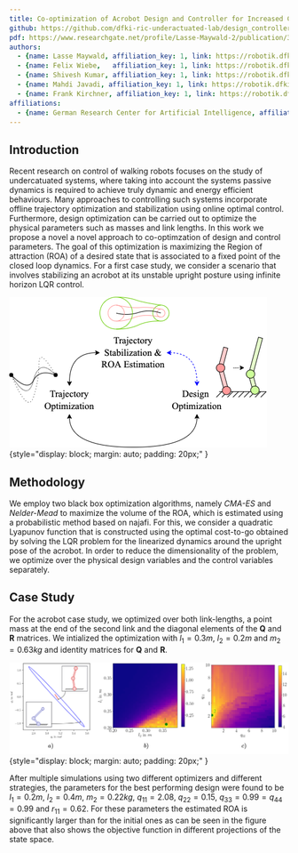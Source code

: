 ```yaml
---
title: Co-optimization of Acrobot Design and Controller for Increased Certifiable Stability
github: https://github.com/dfki-ric-underactuated-lab/design_controller_cooptimization_acrobot
pdf: https://www.researchgate.net/profile/Lasse-Maywald-2/publication/362129400_Co-optimization_of_Acrobot_Design_and_Controller_for_Increased_Certifiable_Stability/links/62d7f662492b5a42c7c32c19/Co-optimization-of-Acrobot-Design-and-Controller-for-Increased-Certifiable-Stability.pdf
authors:
  - {name: Lasse Maywald, affiliation_key: 1, link: https://robotik.dfki-bremen.de/de/ueber-uns/mitarbeiter/lama02/}
  - {name: Felix Wiebe,   affiliation_key: 1, link: https://robotik.dfki-bremen.de/de/ueber-uns/mitarbeiter/fewi01.html}
  - {name: Shivesh Kumar, affiliation_key: 1, link: https://robotik.dfki-bremen.de/de/ueber-uns/mitarbeiter/shku02.html}
  - {name: Mahdi Javadi, affiliation_key: 1, link: https://robotik.dfki-bremen.de/de/ueber-uns/mitarbeiter/maja04/}
  - {name: Frank Kirchner, affiliation_key: 1, link: https://robotik.dfki-bremen.de/de/ueber-uns/mitarbeiter/frki01.html}
affiliations:
  - {name: German Research Center for Artificial Intelligence, affiliation_key: 1, link: https://www.dfki.de/en/web}
---
```


## Introduction
Recent research on control of walking robots focuses on the study of undercatuated systems, where taking into account the systems passive dynamics is required to achieve truly dynamic and energy efficient behaviours. 
Many approaches to controlling such systems incorporate offline trajectory optimization and stabilization using online optimal control.
Furthermore, design optimization can be carried out to optimize the physical parameters such as masses and link lengths.
In this work we propose a novel a novel approach to co-optimzation of design and control parameters.
The goal of this optimization is maximizing the Region of attraction (ROA) of a desired state that is associated to a fixed point of the closed loop dynamics.
For a first case study, we consider a scenario that involves stabilizing an acrobot at its unstable upright posture using infinite horizon LQR control.

![Shared optimality as a result of offline trajectory optimization, online stabilization and design optimization. This work focuses on the interplay of stabilization and design optimization.](static/figures/motivation.png){style="display: block; margin: auto; padding: 20px;" }

## Methodology
We employ two black box optimization algorithms, namely *CMA-ES* and *Nelder-Mead* to maximize the volume of the ROA, which is estimated using a probabilistic method based on najafi. 
For this, we consider a quadratic Lyapunov function that is constructed using the optimal cost-to-go obtained by solving the LQR problem for the linearized dynamics around the upright pose of the acrobot.
In order to reduce the dimensionality of the problem, we optimize over the physical design variables and the control variables separately.

## Case Study
For the acrobot case study, we optimized over both link-lengths, a point mass at the end of the second link and the diagonal elements of the $\mathbf{Q}$ and $\mathbf{R}$ matrices. We intialized the optimization with $l_1=0.3m$, $l_2=0.2m$ and $m_2=0.63kg$ and identity matrices for $\mathbf{Q}$ and $\mathbf{R}$. 

![a) Estimated ROA of the initial (red) and optimized (blue) design projected into the $q_1$ vs. $q_2$ plane. Estimated ROA Volume as a function of b) design- and c) control parameters. The green dot marks the optimal solution found by *CMA-ES*.](static/figures/combined_results.png){style="display: block; margin: auto; padding: 20px;" }

After multiple simulations using two different optimizers and different strategies, the parameters for the best performing design were found to be $l_1=0.2m$, $l_2=0.4m$, $m_2=0.22kg$, $q_{11}=2.08$, $q_{22}=0.15$, $q_{33}=0.99 = q_{44}=0.99$ and $r_{11}=0.62$. 
For these parameters the estimated ROA is significantly larger than for the initial ones as can be seen in the figure above that also shows the objective function in different projections of the state space.

